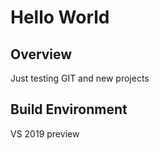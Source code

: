# Hello World 	

## Overview
Just testing GIT and new projects

## Build Environment
VS 2019 preview
